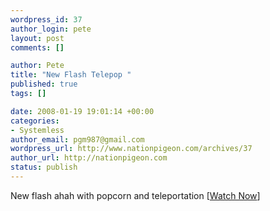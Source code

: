 ```yaml
--- 
wordpress_id: 37
author_login: pete
layout: post
comments: []

author: Pete
title: "New Flash Telepop "
published: true
tags: []

date: 2008-01-19 19:01:14 +00:00
categories: 
- Systemless
author_email: pgm987@gmail.com
wordpress_url: http://www.nationpigeon.com/archives/37
author_url: http://nationpigeon.com
status: publish
---
```

New flash ahah with popcorn and teleportation [<a href="http://www.nationpigeon.com/flash/Telepop.html">Watch Now</a>]
